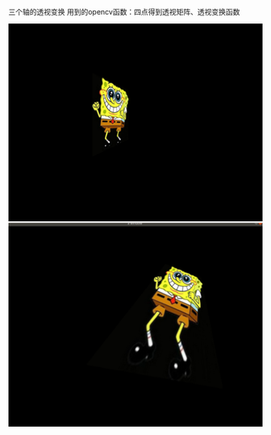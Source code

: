 三个轴的透视变换
用到的opencv函数：四点得到透视矩阵、透视变换函数

![image text](https://github.com/Youjiangbaba/RotateConvert/blob/master/photo/2019-01-22%2016-26-00%20%E7%9A%84%E5%B1%8F%E5%B9%95%E6%88%AA%E5%9B%BE.png)
![image text](https://github.com/Youjiangbaba/RotateConvert/blob/master/photo/2019-01-22%2016-26-20%20%E7%9A%84%E5%B1%8F%E5%B9%95%E6%88%AA%E5%9B%BE.png)
